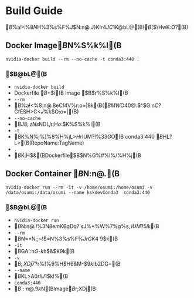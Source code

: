 # Build Guide
$B%$%a!<%8$N%S%k%I$H%3%s%F%J$N:n@.J}K!$r4JC1$K@bL@(B($B$[$\HwK:O?(B)

## Docker Image$B$N%S%k%I(B
```
nvidia-docker build --rm --no-cache -t conda3:440 .
```

### $B@bL@(B
- ``` nvidia-docker build ```
 - Dockerfile $B$+$i(B Image $B$r%S%k%I(B
- ``` --rm ```
 - $B%$%a!<%8:n@.8eCf4V%$%a!<%8$r:o=|$9$k(B($BMW$O40@.$^$G:n$C$?CfESH>C<$J%U%!%$%k$O:o=|(B)
- ``` --no-cache ```
 - $BJ8;zNs$NDL$j%-%c%C%7%e$r;H$o$:$K%S%k%I(B
- ``` -t ```
 - $B%S%k%I8e$K%$%a!<%8$N%j%]%8%H%jL>$H%?%0L>$rIUM?!%$3$3$G$O(B conda3:440 $B$HL?L>(B(RepoName:TagName)
- ``` . ```
 - $B%S%k%I$K;H$&(BDockerfile$B$N%G%#%l%/%H%j(B


## Docker Container $B$N:n@.(B
```
nvidia-docker run --rm -it -v /home/osumi:/home/osumi -v /data/osumi:/data/osumi --name kskdevConda3  conda3:440
```

### $B@bL@(B
- ``` nvidia-docker run ```
 - $B%3%s%F%J$N:n@.!%$3$N8e$m$KBgDq?'$s$J%*%W%7%g%s$,IUM?$5$l$k(B
- ``` --rm ```
 - $B%3%s%F%J$N=*N;;~!$$=$N%3%s%F%J$rGK4~$9$k(B
- ``` -it ```
 - $B%3%s%F%JFbIt$GA`:n$G$-$k$h$&$K$9$k(B
- ``` -v ```
 - $B;XDj$7$?%G%#%l%/%H%j$r%[%9%H$H6&M-$9$k!%J#?t;XDj$b2DG=(B
- ``` --name ```
 - $B%3%s%F%J$KL>A0$rIU$1$k!%(B
- ``` conda3:440 ```
 - $B:n@.$9$k%3%s%F%J$N(BImage$B$r;XDj(B




